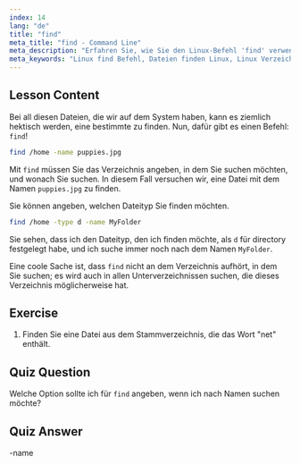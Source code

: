 ```yaml
---
index: 14
lang: "de"
title: "find"
meta_title: "find - Command Line"
meta_description: "Erfahren Sie, wie Sie den Linux-Befehl 'find' verwenden, um Dateien und Verzeichnisse zu finden. Entdecken Sie grundlegende Suchoptionen und verbessern Sie Ihre Fähigkeiten im Linux-Dateimanagement."
meta_keywords: "Linux find Befehl, Dateien finden Linux, Linux Verzeichnissuche, find Befehl Tutorial, Linux Dateimanagement, Linux für Anfänger, Linux Anleitung"
---
```


## Lesson Content

Bei all diesen Dateien, die wir auf dem System haben, kann es ziemlich hektisch werden, eine bestimmte zu finden. Nun, dafür gibt es einen Befehl: `find`!

```bash
find /home -name puppies.jpg
```

Mit `find` müssen Sie das Verzeichnis angeben, in dem Sie suchen möchten, und wonach Sie suchen. In diesem Fall versuchen wir, eine Datei mit dem Namen `puppies.jpg` zu finden.

Sie können angeben, welchen Dateityp Sie finden möchten.

```bash
find /home -type d -name MyFolder
```

Sie sehen, dass ich den Dateityp, den ich finden möchte, als `d` für directory festgelegt habe, und ich suche immer noch nach dem Namen `MyFolder`.

Eine coole Sache ist, dass `find` nicht an dem Verzeichnis aufhört, in dem Sie suchen; es wird auch in allen Unterverzeichnissen suchen, die dieses Verzeichnis möglicherweise hat.

## Exercise

1. Finden Sie eine Datei aus dem Stammverzeichnis, die das Wort "net" enthält.

## Quiz Question

Welche Option sollte ich für `find` angeben, wenn ich nach Namen suchen möchte?

## Quiz Answer

-name
